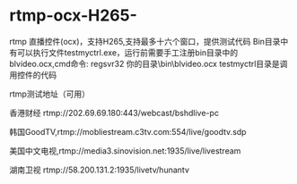 # rtmp-ocx-H265-
rtmp 直播控件(ocx)，支持H265,支持最多十六个窗口，提供测试代码
Bin目录中有可以执行文件testmyctrl.exe，运行前需要手工注册bin目录中的blvideo.ocx,cmd命令: regsvr32 你的目录\bin\blvideo.ocx
testmyctrl目录是调用控件的代码


rtmp测试地址（可用）

香港财经 rtmp://202.69.69.180:443/webcast/bshdlive-pc

韩国GoodTV,rtmp://mobliestream.c3tv.com:554/live/goodtv.sdp


美国中文电视,rtmp://media3.sinovision.net:1935/live/livestream

湖南卫视 rtmp://58.200.131.2:1935/livetv/hunantv
